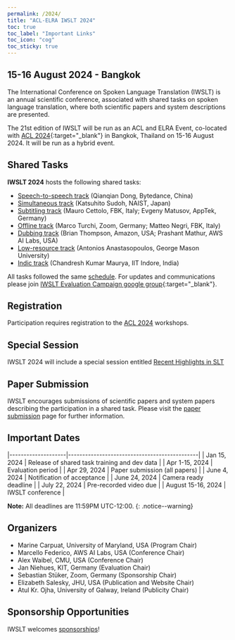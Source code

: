 ```yaml
---
permalink: /2024/
title: "ACL-ELRA IWSLT 2024"
toc: true
toc_label: "Important Links"
toc_icon: "cog"
toc_sticky: true
---
```


##  15-16 August 2024 - Bangkok

The International Conference on Spoken Language Translation (IWSLT) is an annual scientific conference, associated with shared tasks on spoken language translation, where both scientific papers and system descriptions are presented.

The 21st edition of IWSLT will be run as an ACL and ELRA Event, co-located with [ACL 2024](https://2024.aclweb.org/){:target="_blank"} in Bangkok, Thailand on 15-16 August 2024. It will be run as a hybrid event.

## Shared Tasks

**IWSLT 2024** hosts the following shared tasks:

- [Speech-to-speech track](/2024/s2s)  (Qianqian Dong, Bytedance, China) 
- [Simultaneous track](/2024/simultaneous) (Katsuhito Sudoh, NAIST, Japan)
- [Subtitling track](/2024/subtitling)  (Mauro Cettolo, FBK, Italy; Evgeny Matusov, AppTek, Germany)
- [Offline track](/2024/offline)  (Marco Turchi, Zoom, Germany; Matteo Negri, FBK, Italy)
- [Dubbing track](/2024/dubbing)  (Brian Thompson, Amazon, USA; Prashant Mathur, AWS AI Labs, USA)
- [Low-resource track](/2024/low-resource)  (Antonios Anastasopoulos, George Mason University)
- [Indic track](/2024/indic)  (Chandresh Kumar Maurya, IIT Indore, India)

All tasks followed the same [schedule](#important-dates). For updates and communications please join [IWSLT Evaluation Campaign google group](https://groups.google.com/g/iwslt-evaluation-campaign){:target="_blank"}.


## Registration

Participation requires registration to the [ACL 2024](https://2024.aclweb.org/) workshops.  

<!--Please register for the Evaluation Campaign via the [registration form](https://forms.gle/pkjTz5oYfae2Csj7A). -->

## Special Session

IWSLT 2024 will include a special session entitled [Recent Highlights in SLT](/2024/special-session)
<!--The session intends to provide an overview of recent highlights from the field across venues, with a series of short presentations focused reviews on recent developments and new/emerging trends. 
Additionally, a short and lively discussion may follow the presentations. 
We believe this initiative will contribute to a better understanding of the current landscape of SLT research and foster collaboration and exchange of ideas within the IWSLT community.
For more information, see here: [Special Session: Recent Highlights in SLT](/2024/special-session). -->


## Paper Submission

IWSLT encourages submissions of scientific papers and system papers describing the participation in a shared task.
Please visit the [paper submission](/2024/paper-submission) page for further information.


## Important Dates

|--------------------|----------------------------------------------|
| Jan 15, 2024       | Release of shared task training and dev data |
| Apr 1-15, 2024     | Evaluation period                            |
| Apr 29, 2024       | Paper submission (all papers)                |
| June 4, 2024       | Notification of acceptance                   |
| June 24, 2024      | Camera ready deadline                        |
| July 22, 2024      | Pre-recorded video due                       |
| August 15-16, 2024 | IWSLT conference                             |


**Note:** All deadlines are 11:59PM UTC-12:00.
{: .notice--warning}


## Organizers
- Marine Carpuat, University of Maryland, USA (Program Chair) 
- Marcello Federico, AWS AI Labs, USA (Conference Chair)
- Alex Waibel, CMU, USA (Conference Chair)
- Jan Niehues, KIT, Germany (Evaluation Chair)
- Sebastian Stüker, Zoom, Germany (Sponsorship Chair)
- Elizabeth Salesky, JHU, USA (Publication and Website Chair)
- Atul Kr. Ojha, University of Galway, Ireland (Publicity Chair)


## Sponsorship Opportunities
IWSLT welcomes [sponsorships](/2024/sponsor_info)!


